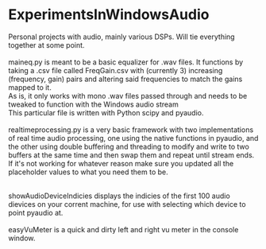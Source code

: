 # ExperimentsInWindowsAudio
Personal projects with audio, mainly various DSPs. Will tie everything together at some point.<br /><br />
maineq.py is meant to be a basic equalizer for .wav files. It functions by taking a .csv file called FreqGain.csv with (currently 3) increasing (frequency, gain) pairs and altering said frequencies to match the gains mapped to it. <br />
As is, it only works with mono .wav files passed through and needs to be tweaked to function with the Windows audio stream <br />
This particular file is written with Python scipy and pyaudio.<br /><br />
realtimeprocessing.py is a very basic framework with two implementations of real time audio processing, one using the native functions in pyaudio, and the other using double buffering and threading to modify and write to two buffers at the same time and then swap them and repeat until stream ends. If it's not working for whatever reason make sure you updated all the placeholder values to what you need them to be.<br /><br />

showAudioDeviceIndicies displays the indicies of the first 100 audio dievices on your corrent machine, for use with selecting which device to point pyaudio at.<br /><br />
easyVuMeter is a quick and dirty left and right vu meter in the console window.<br /><br />
